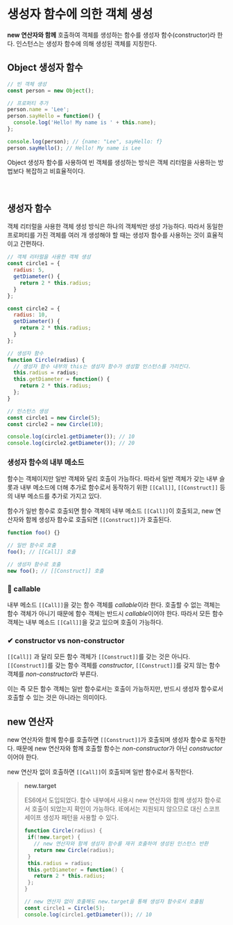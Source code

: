 # 생성자 함수에 의한 객체 생성
**new 연산자와 함께** 호출하여 객체를 생성하는 함수를 생성자 함수(constructor)라 한다. 인스턴스는 생성자 함수에 의해 생성된 객체를 지칭한다.

## Object 생성자 함수

```js
// 빈 객체 생성
const person = new Object();

// 프로퍼티 추가
person.name = 'Lee';
person.sayHello = function() {
  console.log('Hello! My name is ' + this.name);
};

console.log(person); // {name: "Lee", sayHello: f}
person.sayHello(); // Hello! My name is Lee
```

Object 생성자 함수를 사용하여 빈 객체를 생성하는 방식은 객체 리터럴을 사용하는 방법보다 복잡하고 비효율적이다.

<br>

## 생성자 함수
객체 리터럴을 사용한 객체 생성 방식은 하나의 객체씩만 생성 가능하다. 따라서 동일한 프로퍼티를 가진 객체를 여러 개 생성해야 할 때는 생성자 함수를 사용하는 것이 효율적이고 간편하다.

```js
// 객체 리터럴을 사용한 객체 생성
const circle1 = {
  radius: 5,
  getDiameter() {
    return 2 * this.radius;
  }
};

const circle2 = {
  radius: 10,
  getDiameter() {
    return 2 * this.radius;
  }
};

// 생성자 함수
function Circle(radius) {
  // 생성자 함수 내부의 this는 생성자 함수가 생성할 인스턴스를 가리킨다.
  this.radius = radius;
  this.getDiameter = function() {
    return 2 * this.radius;
  };
}

// 인스턴스 생성
const circle1 = new Circle(5);
const circle2 = new Circle(10);

console.log(circle1.getDiameter()); // 10
console.log(circle2.getDiameter()); // 20
```

### 생성자 함수의 내부 메소드
함수는 객체이지만 일반 객체와 달리 호출이 가능하다. 따라서 일반 객체가 갖는 내부 슬롯과 내부 메소드에 더해 추가로 함수로서 동작하기 위한 `[[Call]]`, `[[Construct]]` 등의 내부 메소드를 추가로 가지고 있다.

함수가 일반 함수로 호출되면 함수 객체의 내부 메소드 `[[Call]]`이 호출되고, new 연산자와 함께 생성자 함수로 호출되면 `[[Construct]]`가 호출된다.

```js
function foo() {}

// 일반 함수로 호출
foo(); // [[Call]] 호출

// 생성자 함수로 호출
new foo(); // [[Construct]] 호출
```

### 📢 callable
내부 메소드 `[[Call]]`을 갖는 함수 객체를 *callable*이라 한다. 호출할 수 없는 객체는 함수 객체가 아니기 때문에 함수 객체는 반드시 *callable*이어야 한다. 따라서 모든 함수 객체는 내부 메소드 `[[Call]]`을 갖고 있으며 호출이 가능하다.

### ✔ constructor vs non-constructor
`[[Call]]` 과 달리 모든 함수 객체가 `[[Construct]]`를 갖는 것은 아니다. `[[Construct]]`를 갖는 함수 객체를 *constructor*, `[[Construct]]`를 갖지 않는 함수 객체를 *non-constructor*라 부른다.

이는 즉 모든 함수 객체는 일반 함수로서는 호출이 가능하지만, 반드시 생성자 함수로서 호출할 수 있는 것은 아니라는 의미이다.

## new 연산자
new 연산자와 함께 함수를 호출하면 `[[Construct]]`가 호출되며 생성자 함수로 동작한다. 때문에 new 연산자와 함께 호출할 함수는 *non-constructor*가 아닌 *constructor*이어야 한다.

new 연산자 없이 호출하면 `[[Call]]`이 호출되며 일반 함수로서 동작한다.

> **new.target**
> 
> ES6에서 도입되었다. 함수 내부에서 사용시 new 연산자와 함께 생성자 함수로서 호출이 되었는지 확인이 가능하다. IE에서는 지원되지 않으므로 대신 스코프 세이프 생성자 패턴을 사용할 수 있다.
>
> ```js
> function Circle(radius) {
>  if(!new.target) {
>    // new 연산자와 함께 생성자 함수를 재귀 호출하여 생성된 인스턴스 반환
>    return new Circle(radius);
>  }
>  this.radius = radius;
>  this.getDiameter = function() {
>    return 2 * this.radius;
>  };
> }
>
> // new 연산자 없이 호출해도 new.target을 통해 생성자 함수로서 호출됨
> const circle1 = Circle(5);
> console.log(circle1.getDiameter()); // 10
> ```